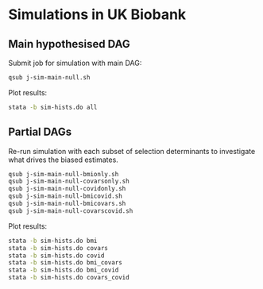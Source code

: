 
# Simulations in UK Biobank



## Main hypothesised DAG


Submit job for simulation with main DAG:

```bash
qsub j-sim-main-null.sh
```

Plot results:

```bash
stata -b sim-hists.do all
```


## Partial DAGs

Re-run simulation with each subset of selection determinants to investigate what drives the biased estimates.

```bash
qsub j-sim-main-null-bmionly.sh
qsub j-sim-main-null-covarsonly.sh 
qsub j-sim-main-null-covidonly.sh 
qsub j-sim-main-null-bmicovid.sh 
qsub j-sim-main-null-bmicovars.sh 
qsub j-sim-main-null-covarscovid.sh 
```

Plot results:

```bash
stata -b sim-hists.do bmi
stata -b sim-hists.do covars
stata -b sim-hists.do covid
stata -b sim-hists.do bmi_covars
stata -b sim-hists.do bmi_covid
stata -b sim-hists.do covars_covid
```


